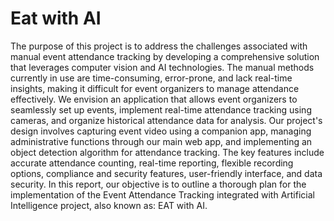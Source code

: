 # Eat with AI
The purpose of this project is to address the challenges associated with manual event attendance tracking by developing a comprehensive solution that leverages computer vision and AI technologies. The manual methods currently in use are time-consuming, error-prone, and lack real-time insights, making it difficult for event organizers to manage attendance effectively. We envision an application that allows event organizers to seamlessly set up events, implement real-time attendance tracking using cameras, and organize historical attendance data for analysis. Our project's design involves capturing event video using a companion app, managing administrative functions through our main web app, and implementing an object detection algorithm for attendance tracking. The key features include accurate attendance counting, real-time reporting, flexible recording options, compliance and security features, user-friendly interface, and data security. In this report, our objective is to outline a thorough plan for the implementation of the Event Attendance Tracking integrated with Artificial Intelligence project, also known as: EAT with AI.